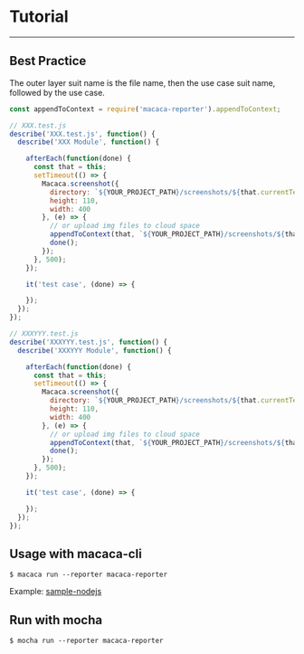 # Tutorial

---

## Best Practice

The outer layer suit name is the file name, then the use case suit name, followed by the use case.

```javascript
const appendToContext = require('macaca-reporter').appendToContext;

// XXX.test.js
describe('XXX.test.js', function() {
  describe('XXX Module', function() {

    afterEach(function(done) {
      const that = this;
      setTimeout(() => {
        Macaca.screenshot({
          directory: `${YOUR_PROJECT_PATH}/screenshots/${that.currentTest.title}.png`,
          height: 110,
          width: 400
        }, (e) => {
          // or upload img files to cloud space
          appendToContext(that, `${YOUR_PROJECT_PATH}/screenshots/${that.currentTest.title}.png`);
          done();
        });
      }, 500);
    });

    it('test case', (done) => {

    });
  });
});

// XXXYYY.test.js
describe('XXXYYY.test.js', function() {
  describe('XXXYYY Module', function() {

    afterEach(function(done) {
      const that = this;
      setTimeout(() => {
        Macaca.screenshot({
          directory: `${YOUR_PROJECT_PATH}/screenshots/${that.currentTest.title}.png`,
          height: 110,
          width: 400
        }, (e) => {
          // or upload img files to cloud space
          appendToContext(that, `${YOUR_PROJECT_PATH}/screenshots/${that.currentTest.title}.png`);
          done();
        });
      }, 500);
    });

    it('test case', (done) => {

    });
  });
});

```

## Usage with macaca-cli

```
$ macaca run --reporter macaca-reporter
```

Example: [sample-nodejs](https://github.com/macaca-sample/sample-nodejs)


## Run with mocha

```
$ mocha run --reporter macaca-reporter
```

